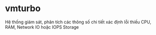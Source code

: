 # vmturbo
 Hệ thống giám sát, phân tích các thông số chi tiết xác định lỗi thiếu CPU, RAM, Network IO hoặc IOPS Storage
